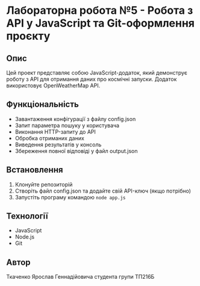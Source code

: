 # Лабораторна робота №5 - Робота з API у JavaScript та Git-оформлення проєкту

## Опис

Цей проект представляє собою JavaScript-додаток, який демонструє роботу з API для отримання даних про космічні запуски. Додаток використовує OpenWeatherMap API.

## Функціональність

- Завантаження конфігурації з файлу config.json
- Запит параметра пошуку у користувача
- Виконання HTTP-запиту до API
- Обробка отриманих даних
- Виведення результатів у консоль
- Збереження повної відповіді у файл output.json

## Встановлення

1. Клонуйте репозиторій
2. Створіть файл config.json та додайте свій API-ключ (якщо потрібно)
3. Запустіть програму командою `node app.js`

## Технології

- JavaScript
- Node.js
- Git

## Автор

Ткаченко Ярослав Геннадійовича студента групи ТП216Б